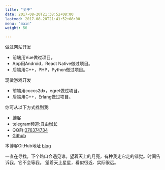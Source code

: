 ```yaml
---
title: "关于"
date: 2017-08-20T21:38:52+08:00
lastmod: 2017-08-28T21:41:52+08:00
menu: "main"
weight: 50

---
```


做过网站开发
* 前端用Vue做过项目。
* App用Android，React Native做过项目。
* 后端用C++，PHP，Python做过项目。    

现做游戏开发
* 前端用cocos2dx，egret做过项目。
* 后端用C++，Erlang做过项目。


你可从以下方式找到我:

* [博客](http://3tgame.github.io/blog)
* telegram频道:[自由增长](https://t.me/ziyouzengzhang)
* QQ群:[376374734](https://jq.qq.com/?_wv=1027&k=5ggPyQW)
* [Github](https://github.com/3tgame)

本博客GitHub地址 [blog](https://github.com/3tgame/3tgame.github.io)

一直在寻找，下个路口会遇见谁。望着天上的月亮，有种我走它走的错觉。时间告诉我，它不会等我。 望着天上星星，看似很近、实际很远。